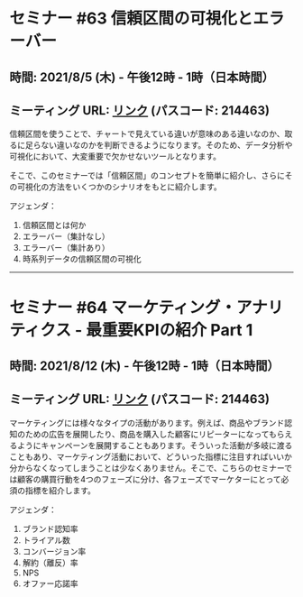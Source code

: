 
# セミナー #63 信頼区間の可視化とエラーバー

## 時間: 2021/8/5 (木) - 午後12時 - 1時（日本時間）

## ミーティング URL: [リンク](https://us02web.zoom.us/j/331585134?pwd=VGVyeXBRWjFMT2hESFdhSU45Z2d0dz09) (パスコード: 214463)

信頼区間を使うことで、チャートで見えている違いが意味のある違いなのか、取るに足らない違いなのかを判断できるようになります。そのため、データ分析や可視化において、大変重要で欠かせないツールとなります。

そこで、このセミナーでは「信頼区間」のコンセプトを簡単に紹介し、さらにその可視化の方法をいくつかのシナリオをもとに紹介します。

アジェンダ：

1. 信頼区間とは何か
2. エラーバー（集計なし）
3. エラーバー（集計あり）
4. 時系列データの信頼区間の可視化

---

# セミナー #64 マーケティング・アナリティクス - 最重要KPIの紹介 Part 1

## 時間: 2021/8/12 (木) - 午後12時 - 1時（日本時間）

## ミーティング URL: [リンク](https://us02web.zoom.us/j/331585134?pwd=VGVyeXBRWjFMT2hESFdhSU45Z2d0dz09) (パスコード: 214463)

マーケティングには様々なタイプの活動があります。例えば、商品やブランド認知のための広告を展開したり、商品を購入した顧客にリピーターになってもらえるようにキャンペーンを展開することもあります。そういった活動が多岐に渡ることもあり、マーケティング活動において、どういった指標に注目すればいいか分からなくなってしまうことは少なくありません。そこで、こちらのセミナーでは顧客の購買行動を4つのフェーズに分け、各フェーズでマーケターにとって必須の指標を紹介します。

アジェンダ：

1. ブランド認知率
2. トライアル数
3. コンバージョン率
4. 解約（離反）率
5. NPS
6. オファー応諾率
